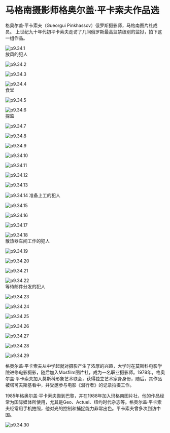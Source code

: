 # 马格南摄影师格奥尔盖·平卡索夫作品选

​格奥尔盖·平卡索夫（Gueorgui Pinkhassov）俄罗斯摄影师，马格南图片社成员。
上世纪九十年代初平卡索夫走访了几间俄罗斯最高监禁级别的监狱，拍下这一组作品。

![p9.34.1](./images/9.34.1.jpg)  
放风的犯人

![p9.34.2](./images/9.34.2.jpg)

![p9.34.3](./images/9.34.3.jpg)

![p9.34.4](./images/9.34.4.jpg)  
食堂

![p9.34.5](./images/9.34.5.jpg)

![p9.34.6](./images/9.34.6.jpg)  
探监

![p9.34.7](./images/9.34.7.jpg)

![p9.34.8](./images/9.34.8.jpg)

![p9.34.9](./images/9.34.9.jpg)

![p9.34.10](./images/9.34.10.jpg)

![p9.34.11](./images/9.34.11.jpg)

![p9.34.12](./images/9.34.12.jpg)

![p9.34.13](./images/9.34.13.jpg)

![p9.34.14](./images/9.34.14.jpg)
准备上工的犯人

![p9.34.15](./images/9.34.15.jpg)

![p9.34.16](./images/9.34.16.jpg)

![p9.34.17](./images/9.34.17.jpg)

![p9.34.18](./images/9.34.18.jpg)  
散热器车间工作的犯人

![p9.34.19](./images/9.34.19.jpg)

![p9.34.20](./images/9.34.20.jpg)

![p9.34.21](./images/9.34.21.jpg)

![p9.34.22](./images/9.34.22.jpg)  
等待邮件分发的犯人

![p9.34.23](./images/9.34.23.jpg)

![p9.34.24](./images/9.34.24.jpg)

![p9.34.25](./images/9.34.25.jpg)

![p9.34.26](./images/9.34.26.jpg)

![p9.34.27](./images/9.34.27.jpg)

![p9.34.28](./images/9.34.28.jpg)

![p9.34.29](./images/9.34.29.jpg)

格奥尔盖·平卡索夫从中学起就对摄影产生了浓厚的兴趣，大学时在莫斯科电影学院进修电影摄影，随后加入Mosfilm图片社，成为一名职业摄影师。1978年，格奥尔盖·平卡索夫加入莫斯科形象艺术联会，获得独立艺术家身身份，随后，其作品被塔可夫斯基看中，并受邀参与电影《潜行者》的记录拍摄工作。

1985年格奥尔盖·平卡索夫搬到巴黎，并在1988年加入玛格南图片社，他的作品经常为国际媒体所使用，尤其是Geo、Actuel、纽约时代杂志等。格奥尔盖·平卡索夫经常用手机拍照，他对光的控制和捕捉能力非常出色。平卡索夫曾多次到访中国。

![p9.34.30](./images/9.34.30.jpg)
